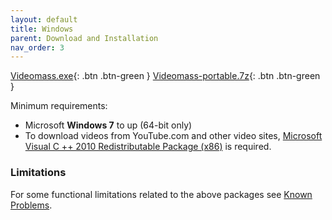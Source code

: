 ```yaml
---
layout: default
title: Windows
parent: Download and Installation
nav_order: 3
---
```

  
[Videomass.exe](https://github.com/jeanslack/Videomass/releases/latest){: .btn .btn-green } [Videomass-portable.7z](https://github.com/jeanslack/Videomass/releases/latest){: .btn .btn-green }     

Minimum requirements:
- Microsoft **Windows 7** to up (64-bit only)
- To download videos from YouTube.com and other video sites, [Microsoft Visual C ++ 2010 Redistributable Package (x86)](https://www.microsoft.com/en-US/download/details.aspx?id=5555) 
is required.

### Limitations 
For some functional limitations related to the above packages see 
[Known Problems](https://jeanslack.github.io/Videomass/Known%20Problems/). 
